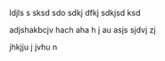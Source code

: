 ldjls
s sksd sdo sdkj dfkj sdkjsd ksd

adjshakbcjv hach aha h j au asjs  sjdvj zj


jhkjju j jvhu n 

